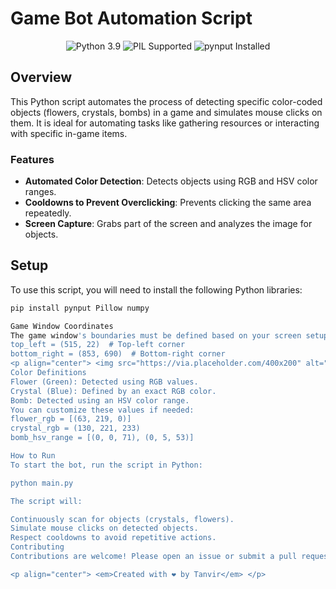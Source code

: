 # Game Bot Automation Script

<p align="center">
  <img src="https://img.shields.io/badge/python-3.9-blue" alt="Python 3.9" />
  <img src="https://img.shields.io/badge/PIL-Supported-green" alt="PIL Supported" />
  <img src="https://img.shields.io/badge/pynput-Installed-brightgreen" alt="pynput Installed" />
</p>

## Overview

This Python script automates the process of detecting specific color-coded objects (flowers, crystals, bombs) in a game and simulates mouse clicks on them. It is ideal for automating tasks like gathering resources or interacting with specific in-game items.

### Features
- **Automated Color Detection**: Detects objects using RGB and HSV color ranges.
- **Cooldowns to Prevent Overclicking**: Prevents clicking the same area repeatedly.
- **Screen Capture**: Grabs part of the screen and analyzes the image for objects.
  
## Setup

To use this script, you will need to install the following Python libraries:

```bash
pip install pynput Pillow numpy

Game Window Coordinates
The game window's boundaries must be defined based on your screen setup. You can adjust these in the script:
top_left = (515, 22)  # Top-left corner
bottom_right = (853, 690)  # Bottom-right corner
<p align="center"> <img src="https://via.placeholder.com/400x200" alt="Game Window Boundaries" /> </p>
Color Definitions
Flower (Green): Detected using RGB values.
Crystal (Blue): Defined by an exact RGB color.
Bomb: Detected using an HSV color range.
You can customize these values if needed:
flower_rgb = [(63, 219, 0)]
crystal_rgb = (130, 221, 233)
bomb_hsv_range = [(0, 0, 71), (0, 5, 53)]

How to Run
To start the bot, run the script in Python:

python main.py

The script will:

Continuously scan for objects (crystals, flowers).
Simulate mouse clicks on detected objects.
Respect cooldowns to avoid repetitive actions.
Contributing
Contributions are welcome! Please open an issue or submit a pull request if you have any improvements.

<p align="center"> <em>Created with ❤️ by Tanvir</em> </p>
```

